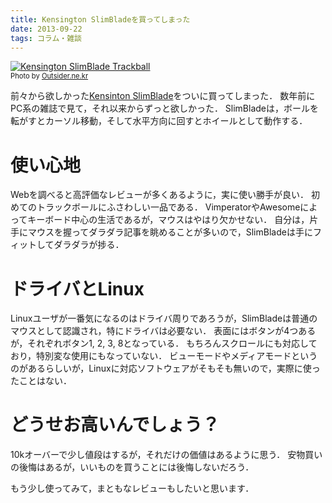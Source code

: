 ```yaml
---
title: Kensington SlimBladeを買ってしまった
date: 2013-09-22
tags: コラム・雑談
---
```


[![Kensington SlimBlade Trackball](http://farm3.staticflickr.com/2747/4349245842_29f210b9dc_z.jpg)](http://www.flickr.com/photos/rockdoli/4349245842/)<br /><span style="font-size: 80%">Photo by <a href="http://www.flickr.com/photos/rockdoli/4349245842">Outsider.ne.kr</a></span>

前々から欲しかった[Kensinton SlimBlade](http://www.nanayojapan.co.jp/products/tball/72327.html)をついに買ってしまった．
数年前にPC系の雑誌で見て，それ以来からずっと欲しかった．
SlimBladeは，ボールを転がすとカーソル移動，そして水平方向に回すとホイールとして動作する．

# 使い心地

Webを調べると高評価なレビューが多くあるように，実に使い勝手が良い．
初めてのトラックボールにふさわしい一品である．
VimperatorやAwesomeによってキーボード中心の生活であるが，マウスはやはり欠かせない．
自分は，片手にマウスを握ってダラダラ記事を眺めることが多いので，SlimBladeは手にフィットしてダラダラが捗る．

# ドライバとLinux

Linuxユーザが一番気になるのはドライバ周りであろうが，SlimBladeは普通のマウスとして認識され，特にドライバは必要ない．
表面にはボタンが4つあるが，それぞれボタン1, 2, 3, 8となっている．
もちろんスクロールにも対応しており，特別変な使用にもなっていない．
ビューモードやメディアモードというのがあるらしいが，Linuxに対応ソフトウェアがそもそも無いので，実際に使ったことはない．

# どうせお高いんでしょう？

10kオーバーで少し値段はするが，それだけの価値はあるように思う．
安物買いの後悔はあるが，いいものを買うことには後悔しないだろう．

もう少し使ってみて，まともなレビューもしたいと思います．

